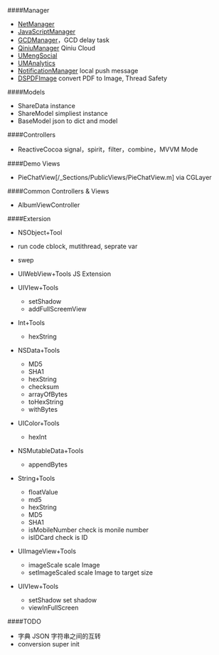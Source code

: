 ####Manager
* [NetManager](/_Helpers/NetManager.swift)
* [JavaScriptManager](/_Helpers/JavaScriptManager.swift)
* [GCDManager](/_Helpers/GCDManager.swift)，GCD delay task 
* [QiniuManager](/_Helper/QiniuManager.swift) Qiniu Cloud
* [UMengSocial](/_Helper/UMSocialManager.swift)
* [UMAnalytics](/_Helper/UMAnalyticsManager.swift)
* [NotificationManager](/_Helper/NotificationManager.swift) local push message
* [DSPDFImage](/_Helper/DSPDFImage.h) convert PDF to Image, Thread Safety

####Models
* ShareData instance
* ShareModel simpliest instance
* BaseModel json to dict and model

####Controllers
* ReactiveCocoa signal，spirit，filter，combine，MVVM Mode

####Demo Views
* PieChatView[/_Sections/PublicViews/PieChatView.m] via CGLayer

####Common Controllers & Views
* AlbumViewController

####Extersion

* NSObject+Tool
 * run code cblock, mutithread, seprate var
 * swep
* UIWebView+Tools JS Extension
* UIVIew+Tools
  * setShadow
  * addFullScreemView

* Int+Tools
  * hexString

* NSData+Tools
  * MD5
  * SHA1
  * hexString
  * checksum
  * arrayOfBytes
  * toHexString
  * withBytes

* UIColor+Tools
  * hexInt

* NSMutableData+Tools
  * appendBytes

* String+Tools
  * floatValue
  * md5
  * hexString
  * MD5
  * SHA1
  * isMobileNumber check is monile number
  * isIDCard check is ID

* UIImageView+Tools
  * imageScale  scale Image
  * setImageScaled scale Image to target size

* UIVIew+Tools
  * setShadow set shadow
  * viewInFullScreen

####TODO
* 字典 JSON 字符串之间的互转
* conversion super init